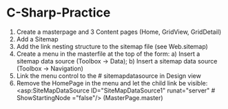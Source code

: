 # C-Sharp-Practice
1) Create a masterpage and 3 Content pages (Home, GridView, GridDetail)
2) Add a Sitemap
3) Add the link nesting structure to the sitemap file (see Web.sitemap)
4) Create a menu in the masterfile at the top of the form: a) Insert a sitemap data source (Toolbox -> Data); b) Insert a sitemap data source (Toolbox -> Navigation)
5) Link the menu control to the # sitemapdatasource in Design view
6) Remove the HomePage in the menu and let the child link be visible: <asp:SiteMapDataSource ID="SiteMapDataSource1" runat="server" # ShowStartingNode ="false"/> (MasterPage.master)
